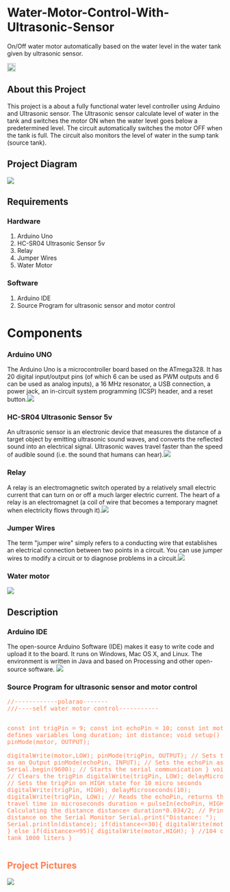 # <h1>Water-Motor-Control-With-Ultrasonic-Sensor</h1>
On/Off water motor automatically based on the water level in the water tank given by ultrasonic sensor.

<img src="images/water_tank.jpg" style="width:20px;height:20px;">
<h2>About this Project</h2>
<p>This project is a about a fully functional water level controller using Arduino and Ultrasonic sensor. The Ultrasonic sensor calculate level of water in the tank and switches the motor ON when the water level goes below a predetermined level. The circuit automatically switches the motor OFF when the tank is full. The circuit also monitors the level of water in the sump tank (source tank).</p>
<h2>Project Diagram</h2>
<img src="images/connections.PNG">
<h2>Requirements</h2>
<h3>Hardware</h3>
<ol>
  <li>Arduino Uno</li>
  <li>HC-SR04 Ultrasonic Sensor 5v</li>
  <li>Relay</li>
  <li>Jumper Wires</li>
  <li>Water Motor</li>
</ol>
<h3>Software</h3>
<ol>
  <li>Arduino IDE</li>
  <li>Source Program for ultrasonic sensor and motor control</li>
</ol>

<h1>Components</h1>
<h3>Arduino UNO</h3>
<p>The Arduino Uno is a microcontroller board based on the ATmega328. It has 20 digital input/output pins (of which 6 can be used as PWM outputs and 6 can be used as analog inputs), a 16 MHz resonator, a USB connection, a power jack, an in-circuit system programming (ICSP) header, and a reset button.<img src="images/arduino_pins.png"></p>

<h3>HC-SR04 Ultrasonic Sensor 5v</h3>
<p>An ultrasonic sensor is an electronic device that measures the distance of a target object by emitting ultrasonic sound waves, and converts the reflected sound into an electrical signal. Ultrasonic waves travel faster than the speed of audible sound (i.e. the sound that humans can hear).<img src="images/ultrasonic_sensor.jpg"></p>

<h3>Relay</h3>
<p>A relay is an electromagnetic switch operated by a relatively small electric current that can turn on or off a much larger electric current. The heart of a relay is an electromagnet (a coil of wire that becomes a temporary magnet when electricity flows through it).<img src="images/relay.jpeg"></p>

<h3>Jumper Wires</h3>
<p>The term "jumper wire" simply refers to a conducting wire that establishes an electrical connection between two points in a circuit. You can use jumper wires to modify a circuit or to diagnose problems in a circuit.<img src="images/jumper_wires.jpg"></p>

<h3>Water motor</h3>
<img src="images/water_motor.jfif">

<h2>Description</h2>
<h3>Arduino IDE</h3>
<p>The open-source Arduino Software (IDE) makes it easy to write code and upload it to the board. It runs on Windows, Mac OS X, and Linux. The environment is written in Java and based on Processing and other open-source software. <img src="images/arduino_ide.svg"></p>

<h3>Source Program for ultrasonic sensor and motor control</h3>
<div style="color: coral;">
  <pre>
//------------polarao-------
///----self water motor control-----------

const int trigPin = 9;
const int echoPin = 10;
const int motor=12;
// defines variables
long duration;
int distance;
void setup() {
pinMode(motor, OUTPUT);  
digitalWrite(motor,LOW);
pinMode(trigPin, OUTPUT); // Sets the trigPin as an Output
pinMode(echoPin, INPUT); // Sets the echoPin as an Input
Serial.begin(9600); // Starts the serial communication
}
void loop() {
// Clears the trigPin
digitalWrite(trigPin, LOW);
delayMicroseconds(2);
// Sets the trigPin on HIGH state for 10 micro seconds
digitalWrite(trigPin, HIGH);
delayMicroseconds(10);
digitalWrite(trigPin, LOW);
// Reads the echoPin, returns the sound wave travel time in microseconds
duration = pulseIn(echoPin, HIGH);
// Calculating the distance
distance= duration*0.034/2;
// Prints the distance on the Serial Monitor
Serial.print("Distance: ");
Serial.println(distance);
if(distance<=30){
   digitalWrite(motor,LOW);
  }
else if(distance>=95){
  digitalWrite(motor,HIGH);
  }
  //104 cm water tank 1000 liters 
}  </pre>
<div>
  
<h2>Project Pictures</h2>
<img src="images/project_pic.png">
  





